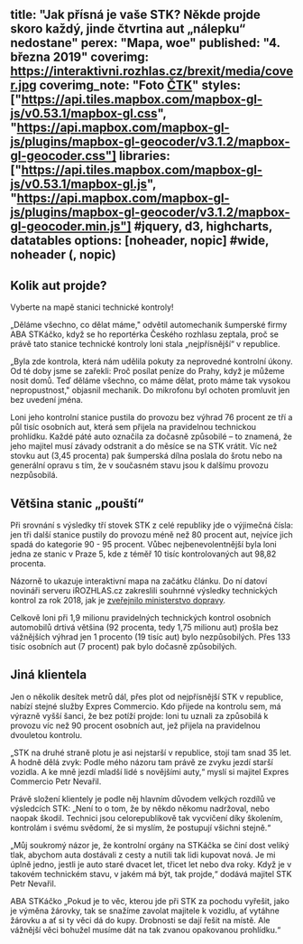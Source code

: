 title: "Jak přísná je vaše STK? Někde projde skoro každý, jinde čtvrtina aut „nálepku“ nedostane"
perex: "Mapa, woe"
published: "4. března 2019"
coverimg: https://interaktivni.rozhlas.cz/brexit/media/cover.jpg
coverimg_note: "Foto <a href='#'>ČTK</a>"
styles: ["https://api.tiles.mapbox.com/mapbox-gl-js/v0.53.1/mapbox-gl.css", "https://api.mapbox.com/mapbox-gl-js/plugins/mapbox-gl-geocoder/v3.1.2/mapbox-gl-geocoder.css"]
libraries: ["https://api.tiles.mapbox.com/mapbox-gl-js/v0.53.1/mapbox-gl.js", "https://api.mapbox.com/mapbox-gl-js/plugins/mapbox-gl-geocoder/v3.1.2/mapbox-gl-geocoder.min.js"] #jquery, d3, highcharts, datatables
options: [noheader, nopic] #wide, noheader (, nopic)
---

<wide>
<h2>Kolik aut projde?</h2>
<div id="map"><div class='map-overlay' id='legend'></div></div>
<div id='pd'><p>Vyberte na mapě stanici technické kontroly!</p></div>
</wide>

„Děláme všechno, co dělat máme," odvětil automechanik šumperské firmy ABA STKáčko, když se ho reportérka Českého rozhlasu zeptala, proč se právě tato stanice technické kontroly loni stala „nejpřísnější“ v republice.

„Byla zde kontrola, která nám udělila pokuty za neprovedné kontrolní úkony. Od té doby jsme se zařekli: Proč posílat peníze do Prahy, když je můžeme nosit domů. Teď děláme všechno, co máme dělat, proto máme tak vysokou nepropustnost," objasnil mechanik. Do mikrofonu byl ochoten promluvit jen bez uvedení jména.

Loni jeho kontrolní stanice pustila do provozu bez výhrad 76 procent ze tří a půl tisíc osobních aut, která sem přijela na pravidelnou technickou prohlídku. Každé páté auto označila za dočasně způsobilé – to znamená, že jeho majitel musí závady odstranit a do měsíce se na STK vrátit. Víc než stovku aut (3,45 procenta) pak šumperská dílna poslala do šrotu nebo na generální opravu s tím, že v současném stavu jsou k dalšímu provozu nezpůsobilá.

## Většina stanic „pouští“

Při srovnání s výsledky tří stovek STK z celé republiky jde o výjimečná čísla: jen tři další stanice pustily do provozu méně než 80 procent aut, nejvíce jich spadá do kategorie 90 - 95 procent. Vůbec nejbenevolentnější byla loni jedna ze stanic v Praze 5, kde z téměř 10 tisíc kontrolovaných aut 98,82 procenta.

Názorně to ukazuje interaktivní mapa na začátku článku. Do ní datoví novináři serveru iROZHLAS.cz zakreslili souhrnné výsledky technických kontrol za rok 2018, jak je [zveřejnilo ministerstvo dopravy](https://www.mdcr.cz/Statistiky/Silnicni-doprava/STK/Hodnoceni-zpusobilosti-a-prumerneho-poctu-zavad-vo).

Celkově loni při 1,9 milionu pravidelných technických kontrol osobních automobilů drtivá většina (92 procenta, tedy 1,75 milionu aut) prošla bez vážnějších výhrad jen 1 procento (19 tisíc aut) bylo nezpůsobilých. Přes 133 tisíc osobních aut (7 procent) pak bylo dočasně způsobilých.

## Jiná klientela

Jen o několik desítek metrů dál, přes plot od nejpřísnější STK v republice, nabízí stejné služby Expres Commercio. Kdo přijede na kontrolu sem, má výrazně vyšší šanci, že bez potíží projde: loni tu uznali za způsobilá k provozu víc než 90 procent osobních aut, jež přijela na pravidelnou dvouletou kontrolu.

„STK na druhé straně plotu je asi nejstarší v republice, stojí tam snad 35 let. A hodně dělá zvyk: Podle mého názoru tam právě ze zvyku jezdí starší vozidla. A ke mně jezdí mladší lidé s novějšími auty,“ myslí si majitel Expres Commercio Petr Nevařil.

Právě složení klientely je podle něj hlavním důvodem velkých rozdílů ve výsledcích STK: „Není to o tom, že by někdo někomu nadržoval, nebo naopak škodil. Technici jsou celorepublikově tak vycvičení díky školením, kontrolám i svému svědomí, že si myslím, že postupují všichni stejně.“

„Můj soukromý názor je, že kontrolní orgány na STKáčka se činí dost veliký tlak, abychom auta dostávali z cesty a nutili tak lidi kupovat nová. Je mi úplně jedno, jestli je auto staré dvacet let, třicet let nebo dva roky. Když je v takovém technickém stavu, v jakém má být, tak projde,“ dodává majitel STK Petr Nevařil.



 
ABA STKáčko
„Pokud je to věc, kterou jde při STK za pochodu vyřešit, jako je výměna žárovky, tak se snažíme zavolat majitele k vozidlu, ať vytáhne žárovku a ať si ty věci dá do kupy. Drobnosti se dají řešit na místě. Ale vážnější věci bohužel musíme dát na tak zvanou opakovanou prohlídku.“

